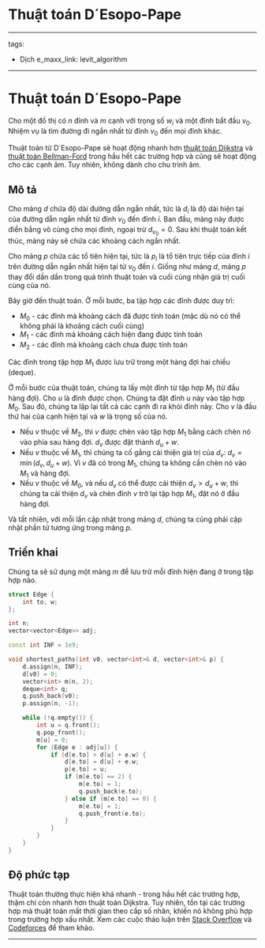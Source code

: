 # Thuật toán D´Esopo-Pape

---
tags:
  - Dịch
e_maxx_link: levit_algorithm
---

# Thuật toán D´Esopo-Pape

Cho một đồ thị có $n$ đỉnh và $m$ cạnh với trọng số $w_i$ và một đỉnh bắt đầu $v_0$.
Nhiệm vụ là tìm đường đi ngắn nhất từ ​​đỉnh $v_0$ đến mọi đỉnh khác.

Thuật toán từ D´Esopo-Pape sẽ hoạt động nhanh hơn [thuật toán Dijkstra](dijkstra.md) và [thuật toán Bellman-Ford](bellman_ford.md) trong hầu hết các trường hợp và cũng sẽ hoạt động cho các cạnh âm.
Tuy nhiên, không dành cho chu trình âm.

## Mô tả

Cho mảng $d$ chứa độ dài đường dẫn ngắn nhất, tức là $d_i$ là độ dài hiện tại của đường dẫn ngắn nhất từ ​​đỉnh $v_0$ đến đỉnh $i$.
Ban đầu, mảng này được điền bằng vô cùng cho mọi đỉnh, ngoại trừ $d_{v_0} = 0$.
Sau khi thuật toán kết thúc, mảng này sẽ chứa các khoảng cách ngắn nhất.

Cho mảng $p$ chứa các tổ tiên hiện tại, tức là $p_i$ là tổ tiên trực tiếp của đỉnh $i$ trên đường dẫn ngắn nhất hiện tại từ $v_0$ đến $i$.
Giống như mảng $d$, mảng $p$ thay đổi dần dần trong quá trình thuật toán và cuối cùng nhận giá trị cuối cùng của nó.

Bây giờ đến thuật toán.
Ở mỗi bước, ba tập hợp các đỉnh được duy trì:

- $M_0$ - các đỉnh mà khoảng cách đã được tính toán (mặc dù nó có thể không phải là khoảng cách cuối cùng)
- $M_1$ - các đỉnh mà khoảng cách hiện đang được tính toán
- $M_2$ - các đỉnh mà khoảng cách chưa được tính toán

Các đỉnh trong tập hợp $M_1$ được lưu trữ trong một hàng đợi hai chiều (deque).

Ở mỗi bước của thuật toán, chúng ta lấy một đỉnh từ tập hợp $M_1$ (từ đầu hàng đợi).
Cho $u$ là đỉnh được chọn.
Chúng ta đặt đỉnh $u$ này vào tập hợp $M_0$.
Sau đó, chúng ta lặp lại tất cả các cạnh đi ra khỏi đỉnh này.
Cho $v$ là đầu thứ hai của cạnh hiện tại và $w$ là trọng số của nó.

- Nếu $v$ thuộc về $M_2$, thì $v$ được chèn vào tập hợp $M_1$ bằng cách chèn nó vào phía sau hàng đợi.
$d_v$ được đặt thành $d_u + w$.
- Nếu $v$ thuộc về $M_1$, thì chúng ta cố gắng cải thiện giá trị của $d_v$: $d_v = \min(d_v, d_u + w)$.
Vì $v$ đã có trong $M_1$, chúng ta không cần chèn nó vào $M_1$ và hàng đợi.
- Nếu $v$ thuộc về $M_0$, và nếu $d_v$ có thể được cải thiện $d_v > d_u + w$, thì chúng ta cải thiện $d_v$ và chèn đỉnh $v$ trở lại tập hợp $M_1$, đặt nó ở đầu hàng đợi.

Và tất nhiên, với mỗi lần cập nhật trong mảng $d$, chúng ta cũng phải cập nhật phần tử tương ứng trong mảng $p$.

## Triển khai

Chúng ta sẽ sử dụng một mảng $m$ để lưu trữ mỗi đỉnh hiện đang ở trong tập hợp nào.

```{.cpp file=desopo_pape}
struct Edge {
    int to, w;
};

int n;
vector<vector<Edge>> adj;

const int INF = 1e9;

void shortest_paths(int v0, vector<int>& d, vector<int>& p) {
    d.assign(n, INF);
    d[v0] = 0;
    vector<int> m(n, 2);
    deque<int> q;
    q.push_back(v0);
    p.assign(n, -1);

    while (!q.empty()) {
        int u = q.front();
        q.pop_front();
        m[u] = 0;
        for (Edge e : adj[u]) {
            if (d[e.to] > d[u] + e.w) {
                d[e.to] = d[u] + e.w;
                p[e.to] = u;
                if (m[e.to] == 2) {
                    m[e.to] = 1;
                    q.push_back(e.to);
                } else if (m[e.to] == 0) {
                    m[e.to] = 1;
                    q.push_front(e.to);
                }
            }
        }
    }
}
```

## Độ phức tạp

Thuật toán thường thực hiện khá nhanh - trong hầu hết các trường hợp, thậm chí còn nhanh hơn thuật toán Dijkstra.
Tuy nhiên, tồn tại các trường hợp mà thuật toán mất thời gian theo cấp số nhân, khiến nó không phù hợp trong trường hợp xấu nhất. Xem các cuộc thảo luận trên [Stack Overflow](https://stackoverflow.com/a/67642821) và [Codeforces](https://codeforces.com/blog/entry/3793) để tham khảo.


--- 



